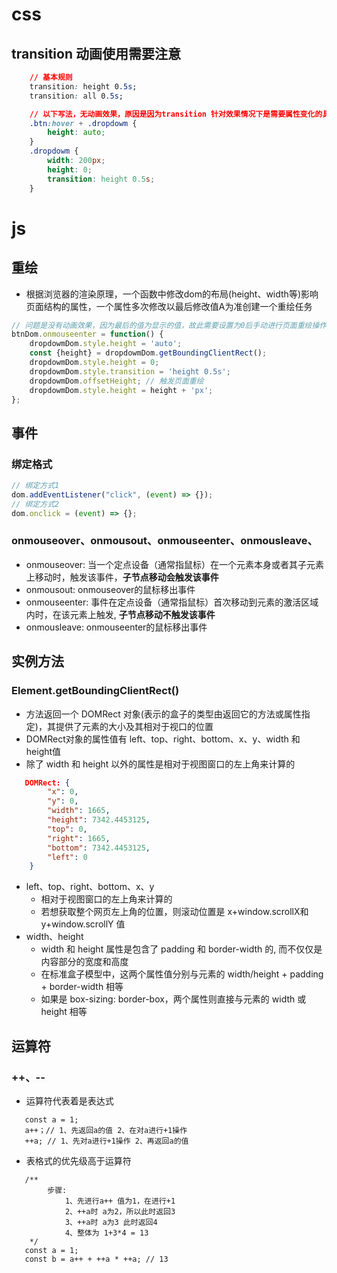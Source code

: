# css
## transition 动画使用需要注意
```css
    // 基本规则
    transition: height 0.5s;
    transition: all 0.5s;

    // 以下写法，无动画效果，原因是因为transition 针对效果情况下是需要属性变化的具体值， 设置为 auto不是具体值故此没有效果
    .btn:hover + .dropdowm {
        height: auto;
    }
    .dropdowm {
        width: 200px;
        height: 0;
        transition: height 0.5s;
    }
```

# js
## 重绘
- 根据浏览器的渲染原理，一个函数中修改dom的布局(height、width等)影响页面结构的属性，一个属性多次修改以最后修改值A为准创建一个重绘任务
```javascript
// 问题是没有动画效果，因为最后的值为显示的值，故此需要设置为0后手动进行页面重绘操作
btnDom.onmouseenter = function() {
    dropdowmDom.style.height = 'auto';
    const {height} = dropdowmDom.getBoundingClientRect();
    dropdowmDom.style.height = 0;
    dropdowmDom.style.transition = 'height 0.5s';
    dropdowmDom.offsetHeight; // 触发页面重绘
    dropdowmDom.style.height = height + 'px';
};
```

## 事件
### 绑定格式
```javascript
// 绑定方式1
dom.addEventListener("click", (event) => {});
// 绑定方式2
dom.onclick = (event) => {};
```
### onmouseover、onmousout、onmouseenter、onmousleave、
- onmouseover: 当一个定点设备（通常指鼠标）在一个元素本身或者其子元素上移动时，触发该事件，**子节点移动会触发该事件**
- onmousout: onmouseover的鼠标移出事件
- onmouseenter: 事件在定点设备（通常指鼠标）首次移动到元素的激活区域内时，在该元素上触发, **子节点移动不触发该事件**
- onmousleave: onmouseenter的鼠标移出事件

## 实例方法
### Element.getBoundingClientRect()
- 方法返回一个 DOMRect 对象(表示的盒子的类型由返回它的方法或属性指定)，其提供了元素的大小及其相对于视口的位置
- DOMRect对象的属性值有 left、top、right、bottom、x、y、width 和 height值
- 除了 width 和 height 以外的属性是相对于视图窗口的左上角来计算的
```json
   DOMRect: {
        "x": 0,
        "y": 0,
        "width": 1665,
        "height": 7342.4453125,
        "top": 0,
        "right": 1665,
        "bottom": 7342.4453125,
        "left": 0
    }
```
- left、top、right、bottom、x、y
    - 相对于视图窗口的左上角来计算的
    - 若想获取整个网页左上角的位置，则滚动位置是 x+window.scrollX和y+window.scrollY 值
- width、height
    - width 和 height 属性是包含了 padding 和 border-width 的, 而不仅仅是内容部分的宽度和高度
    - 在标准盒子模型中，这两个属性值分别与元素的 width/height + padding + border-width 相等
    - 如果是 box-sizing: border-box，两个属性则直接与元素的 width 或 height 相等

## 运算符
### ++、--
- 运算符代表着是表达式
```javacript
   const a = 1;
   a++；// 1、先返回a的值 2、在对a进行+1操作
   ++a; // 1、先对a进行+1操作 2、再返回a的值
```
- 表格式的优先级高于运算符
```javacript
   /**
        步骤:
            1、先进行a++ 值为1，在进行+1
            2、++a时 a为2，所以此时返回3
            3、++a时 a为3 此时返回4
            4、整体为 1+3*4 = 13
    */
   const a = 1;
   const b = a++ + ++a * ++a; // 13
```

